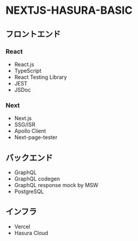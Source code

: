 # NEXTJS-HASURA-BASIC

## フロントエンド

### React

- React.js
- TypeScript
- React Testing Library
- JEST
- JSDoc

### Next

- Next.js
- SSG/ISR
- Apollo Client
- Next-page-tester

## バックエンド

- GraphQL
- GraphQL codegen
- GraphQL response mock by MSW
- PostgreSQL

## インフラ

- Vercel
- Hasura Cloud
